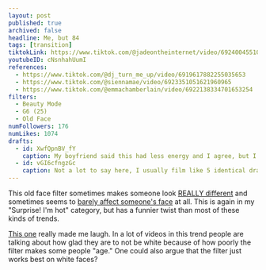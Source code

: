 ```yaml
---
layout: post
published: true
archived: false
headline: Me, but 84
tags: [transition]
tiktokLink: https://www.tiktok.com/@jadeontheinternet/video/6924004551024545029
youtubeID: cNsnhahUumI
references:
  - https://www.tiktok.com/@dj_turn_me_up/video/6919617882255035653
  - https://www.tiktok.com/@siennamae/video/6923351051621960965
  - https://www.tiktok.com/@emmachamberlain/video/6922138334701653254
filters:
  - Beauty Mode
  - G6 (25)
  - Old Face
numFollowers: 176
numLikes: 1074
drafts:
  - id: XwfQpnBV_fY
    caption: My boyfriend said this had less energy and I agree, but I do think the transition is way smoother.
  - id: vGI6cfngzGc
    caption: Not a lot to say here, I usually film like 5 identical drafts smh.
---
```


This old face filter sometimes makes someone look [REALLY different](https://www.tiktok.com/@dj_turn_me_up/video/6919617882255035653) and sometimes seems to [barely affect someone's face](https://www.tiktok.com/@daily.dose.of.molly/video/6921729129855405317) at all. This is again in my "Surprise! I'm hot" category, but has a funnier twist than most of these kinds of trends.

[This one](https://www.tiktok.com/@alixzunn/video/6922511104576949509) really made me laugh. In a lot of videos in this trend people are talking about how glad they are to not be white because of how poorly the filter makes some people "age." One could also argue that the filter just works best on white faces?
